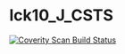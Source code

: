 # lck10_J_CSTS
<a href="https://scan.coverity.com/projects/wendyzhang1121-lck10_j_csts">
  <img alt="Coverity Scan Build Status"
       src="https://scan.coverity.com/projects/9553/badge.svg"/>
</a>
